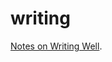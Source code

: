 writing
=======

[Notes on Writing Well](https://github.com/mnielsen/notes-on-writing/blob/master/notes_on_writing.md).